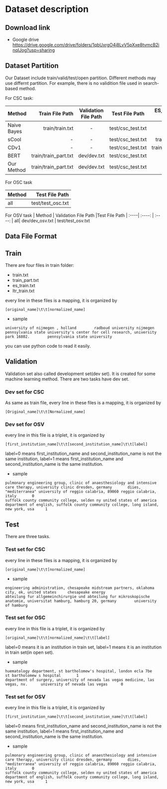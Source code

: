 # Dataset description

## Download link

+ Google drive
https://drive.google.com/drive/folders/1qbUxrgO4j8LvV5pXxe8tvmcB2inqIJog?usp=sharing


## Dataset Partition

Our Dataset include train/valid/test/open partition. Different methods may use differnt partition. For example,  there is no validition file used in search-based method.


For CSC task:

| Method | Train File Path | Validation File Path | Test File Path | ES_index File Path | LTR File Path
| :----| ----: | :----: | :----: | :----: |  :----: |
| Naive Bayes| train/train.txt | - | test/csc_test.txt | - | -
| sCool | - | - | test/csc_test.txt | train/train.txt | -
| CDv1 | - | - | test/csc_test.txt | train/es_train.txt | ltr_train.txt
| BERT | train/train_part.txt | dev/dev.txt | test/csc_test.txt | - | -
| Our Method | train/train_part.txt | dev/dev.txt | test/csc_test.txt | - | -

For OSC task

| Method |  Test File Path 
| :----| ----: 
| all| test/test_osc.txt | 

For OSV task
| Method |  Validation File Path |Test File Path 
| :----| :----: | :----:
| all| dev/dev_osv.txt | test/test_osv.txt


## Data File Format
## Train
There are four files in train folder:

 - train.txt
- train_part.txt
- es_train.txt
- ltr_train.txt

every line in these files is a mapping, it is organized by 
```
[original_name]\t\t[normalized_name]
```
+ sample
```
university of nijmegen , holland		radboud university nijmegen
pennsylvania state university's center for cell research, university park 16802.		pennsylvania state university
```
you can use python code to read it easily.

## Validation

Validation set also called development set(dev set). It is created for some machine learning method. There are two tasks have dev set.

### Dev set for CSC
As same as train file, every line in these files is a mapping, it is organized by 
```
[Original_name]\t\t[Normalized_name]
```
### Dev set for OSV
 every line in this file is a triplet, it is organized by
```
[first_institution_name]\t\t[second_institution_name]\t\t[label]
```
label=0 means first_institution_name and second_institution_name is not the same institution, 
label=1 means first_institution_name and second_institution_name is the same institution. 
+ sample 
```
pulmonary engineering group, clinic of anaesthesiology and intensive care therapy, university clinic dresden, germany		diies, "mediterranea" university of reggio calabria, 89060 reggio calabria, italy		0
suffolk county community college, selden ny united states of america		department of english, suffolk county community college, long island, new york, usa		1
```

## Test
There are three tasks.
### Test set for CSC
every line in these files is a mapping, it is organized by 
```
[original_name]\t\t[normalized_name]
```
+ sample
```
engineering administration, chesapeake midstream partners, oklahoma city, ok, united states		chesapeake energy
abteilung fur allgemeinchirurgie und abteilung fur mikroskopische anatomie, universitat hamburg, hamburg 20, germany		university of hamburg
```
### Test set for OSC
every line in this file is a triplet, it is organized by
```
[original_name]\t\t[normalized_name]\t\t[label]
```
label=0 means it is an institution in train set, 
label=1 means it is an institution in train set(in open set).
+ sample
```
huematology department, st bartholomew's hospital, london ecla 7be		st bartholomew s hospital		1
department of surgery, university of nevada las vegas medicine, las vegas, nv.		university of nevada las vegas		0
```
### Test set for OSV
 every line in this file is a triplet, it is organized by
```
[first_institution_name]\t\t[second_institution_name]\t\t[label]
```
label=0 means first_institution_name and second_institution_name is not the same institution, 
label=1 means first_institution_name and second_institution_name is the same institution. 
+ sample 
```
pulmonary engineering group, clinic of anaesthesiology and intensive care therapy, university clinic dresden, germany		diies, "mediterranea" university of reggio calabria, 89060 reggio calabria, italy		0
suffolk county community college, selden ny united states of america		department of english, suffolk county community college, long island, new york, usa		1
```
